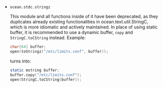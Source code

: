* `ocean.stdc.stringz`

  This module and all functions inside of it have been deprecated,
  as they duplicates already existing functionalities in ocean.text.util.StringC,
  which is more idiomatic and actively maintained.
  In place of using static buffer, it is recommended to use a dynamic buffer,
  `copy` and `StringC.toCString` instead. Example:
  ```D
  char[64] buffer;
  open(toStringz("/etc/limits.conf", buffer));
  ```
  turns into:
  ```D
  static mstring buffer;
  buffer.copy("/etc/limits.conf");
  open(StringC.toCString(buffer));
  ```
